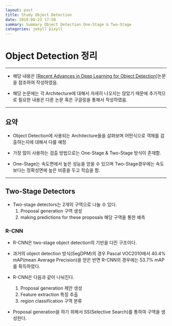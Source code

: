 ```yaml
---
layout: post
title: Study Object Detection
date: 2019-08-21 17:58
summary: Summary Object Detection One-Stage & Two-Stage
categories: jekyll pixyll
---
```

# Object Detection 정리
---
* 해당 내용은 [[Recent Advances in Deep Learning for Object Detection](https://arxiv.org/abs/1908.03673)]논문을 참조하여 작성하였음.


* 해당 논문에는 각 Architecture에 대해서 자세히 나오지는 않았기 때문에 추가적으로 필요한 내용은 다른 논문 혹은 구글링을 통해서 작성하였음.

---
## 요약
* Object Detection에 사용되는 Architecture들을 살펴보며 어떤식으로 객체를 검출하는지에 대해서 다룰 예정


* 가장 많이 사용하는 검출 방법으로는 One-Stage & Two-Stage 방식이 존재함.  


* One-Stage는 속도면에서 높은 성능을 얻을 수 있으며 Two-Stage경우에는 속도보다는   정확성면에 높은 비중을 두고 학습을 함.


---
## Two-Stage Detectors
* Two-stage detectors는 2개의 구역으로 나눌 수 있다.
  1. Proposal generation 구역 생성
  2. making predictions for these proposals 해당 구역을 통한 예측

### R-CNN
* R-CNN은 two-stage object detection의 기반을 다진 구조이다.


* 과거의 object detection 방식(SegDPM)의 경우 Pascal VOC2010에서 40.4% mAP(mean Average Precision)을 얻은 반면 R-CNN의 경우에는 53.7% mAP를 획득하였다.


* R-CNN은 다음과 같이 나눠진다.
  1. Proposal generation 제안 생성
  2. Feature extraction 특징 추출
  3. region classification 구역 분류


* Proposal generation을 하기 위해서 SS(Selective Search)를 통하여 구역을 생성한다.
